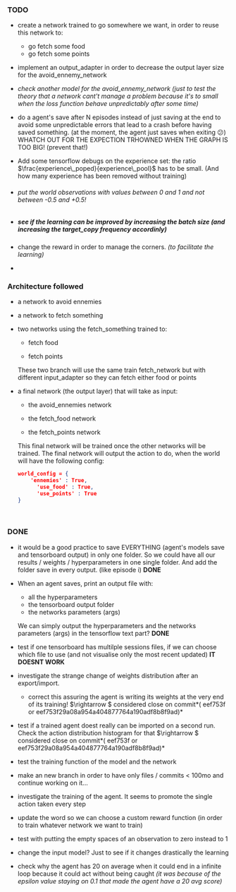 ### TODO

- create a network trained to go somewhere we want, in order to reuse this network to: 
  - go fetch some food
  - go fetch some points

- implement an output_adapter in order to decrease the output layer size for the avoid_ennemy_network

- *check another model for the avoid_ennemy_network (just to test the theory that a network cant't manage a problem because it's to small when the loss function behave unpredictably after some time)*

- do a agent's save after N episodes instead of just saving at the end to avoid some unpredictable errors that lead to a crash before having saved something. (at the moment, the agent just saves when exiting 😕)  WHATCH OUT FOR THE EXPECTION TRHOWNED WHEN  THE GRAPH IS TOO BIG! (prevent that!)

- Add some tensorflow debugs on the experience set: the ratio $\frac{experience\_poped}{experience\_pool}$ has to be small. (And how many experience has been removed without training)

- ###### put the world observations with values between 0 and 1 and not between -0.5 and +0.5!

- ##### **see if the learning can be improved by increasing the batch size *(and increasing the target_copy frequency accordinly)*** 

- change the reward in order to manage the corners. *(to facilitate the learning)*

- ​







### Architecture followed

- a network to avoid ennemies

- a network to fetch something

- two networks using the fetch_something trained to: 

  - fetch food

  - fetch points

  These two branch will use the same train fetch_network but with different input_adapter so they can fetch either food or points

- a final network (the output layer) that will take as input: 

  - the avoid_ennemies network

  - the fetch_food network

  - the fetch_points network

  This final network will be trained once the other networks will be trained. The final network will output the action to do, when the world will have the following config:

  ```json
  world_config = {
      'ennemies' : True,
    	'use_food' : True,
    	'use_points' : True
  }
  ```

  ​


### DONE

- it would be a good practice to save EVERYTHING (agent's models save and tensorboard output) in only one folder. So we could have all our results / weights / hyperparameters in one single folder. And add the folder save in every output. (like episode i) **DONE**

- When an agent saves, print an output file with:  

  - all the hyperparameters 
  - the tensorboard output folder
  - the networks parameters (args)

  We can simply output the hyperparameters and the networks parameters (args) in the tensorflow text part? **DONE**

- test if one tensorboard has multilple sessions files, if we can choose which file to use (and not visualise only the most recent updated) **IT DOESNT WORK**

- investigate the strange change of weights distribution after an export/import.

  - correct this assuring the agent is writing its weights at the very end of its training! $\rightarrow $ considered close on  commit*( eef753f  or eef753f29a08a954a404877764a190adf8b8f9ad)*  

- test if a trained agent doest really can be imported on a second run. Check the action distribution histogram for that  $\rightarrow $ considered close on  commit*( eef753f  or eef753f29a08a954a404877764a190adf8b8f9ad)*  

- test the training function of the model and the network

- make an new branch in order to have only files / commits < 100mo and continue working on it...

- investigate the training of the agent. It seems to promote the single action taken every step

- update the word so we can choose a custom reward function (in order to train whatever network we want to train)

- test with putting the empty spaces of an observation to zero instead to 1

- change the input model? Just to see if it changes drastically the learning

-  check why the agent has 20 on average when it could end in a infinite loop because it could act without being caught *(it was because of the epsilon value staying on 0.1 that made the agent have a 20 avg score)*

